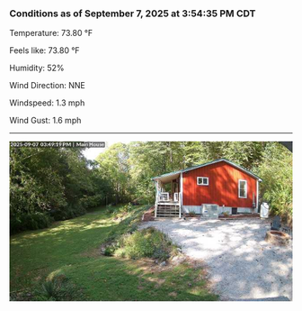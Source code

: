 ### Conditions as of September 7, 2025 at 3:54:35 PM CDT 

Temperature: 73.80 &deg;F

Feels like: 73.80 &deg;F

Humidity: 52%

Wind Direction: NNE

Windspeed: 1.3 mph

Wind Gust: 1.6 mph

---

<img src="./images/latest.jpeg"/>

